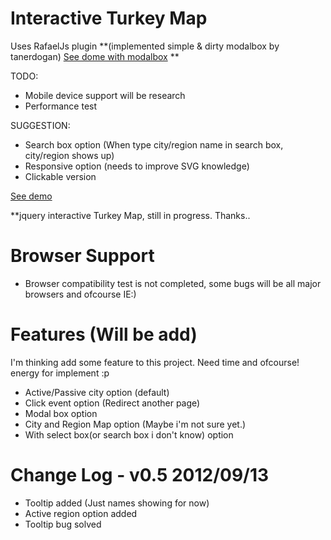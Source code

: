 # Interactive Turkey Map

Uses RafaelJs plugin **(implemented simple & dirty modalbox by tanerdogan) [See dome with modalbox](http://tanerdogan.com/github/map/) **


TODO:
- Mobile device support will be research
- Performance test

SUGGESTION:
- Search box option (When type city/region name in search box, city/region shows up)
- Responsive option (needs to improve SVG knowledge)
- Clickable version


[See demo](http://selengora.com/test/harita)



**jquery interactive Turkey Map, still in progress. Thanks..

# Browser Support
- Browser compatibility test is not completed, some bugs will be all major browsers and ofcourse IE:)

# Features (Will be add)
I'm thinking add some feature to this project. Need time and ofcourse! energy for implement :p
- Active/Passive city option (default)
- Click event option (Redirect another page)
- Modal box option
- City and Region Map option (Maybe i'm not sure yet.)
- With select box(or search box i don't know) option

# Change Log - v0.5 2012/09/13

- Tooltip added (Just names showing for now)
- Active region option added
- Tooltip bug solved